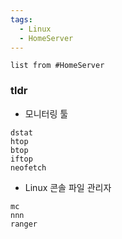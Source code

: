 ```yaml
---
tags:
  - Linux
  - HomeServer
---
```

```dataview
list from #HomeServer
```
### tldr


- 모니터링 툴
```shell
dstat
htop
btop
iftop
neofetch
```

- Linux 콘솔 파일 관리자
```shell
mc
nnn
ranger
```